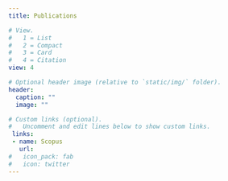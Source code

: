 ```yaml
---
title: Publications

# View.
#   1 = List
#   2 = Compact
#   3 = Card
#   4 = Citation
view: 4

# Optional header image (relative to `static/img/` folder).
header:
  caption: ""
  image: ""

# Custom links (optional).
#   Uncomment and edit lines below to show custom links.
 links:
 - name: Scopus
   url: 
#   icon_pack: fab
#   icon: twitter
---
```

